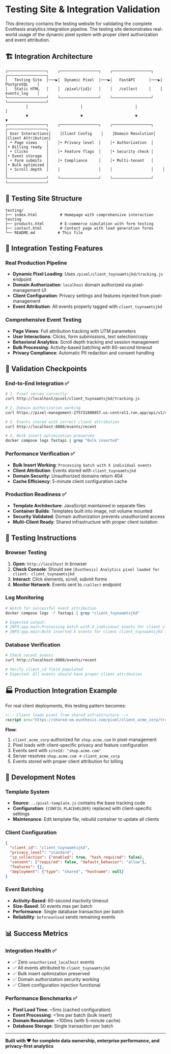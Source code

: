 # Testing Site & Integration Validation

This directory contains the testing website for validating the complete Evothesis analytics integration pipeline. The testing site demonstrates real-world usage of the dynamic pixel system with proper client authorization and event attribution.

## 🏗️ Integration Architecture

```
┌─────────────────┐    ┌─────────────────┐    ┌─────────────────┐    ┌─────────────────┐
│   Testing Site  │───▶│  Dynamic Pixel  │───▶│   FastAPI      │───▶│   PostgreSQL    │
│   Static HTML   │    │  /pixel/{id}/   │    │   /collect     │    │   events_log    │
└─────────────────┘    └─────────────────┘    └─────────────────┘    └─────────────────┘
         │                       │                       │                       │
         ▼                       ▼                       ▼                       ▼
┌─────────────────┐    ┌─────────────────┐    ┌─────────────────┐    ┌─────────────────┐
│ User Interactions│    │Client Config    │    │Domain Resolution│    │Client Attribution│
│ • Page views    │    │• Privacy level  │    │• Authorization  │    │• Billing ready  │
│ • Clicks        │    │• Feature flags  │    │• Security check │    │• Event storage  │
│ • Form submits  │    │• Compliance     │    │• Multi-tenant   │    │• Bulk optimized │
│ • Scroll depth  │    │                 │    │                 │    │                 │
└─────────────────┘    └─────────────────┘    └─────────────────┘    └─────────────────┘
```

## 📁 Testing Site Structure

```
testing/
├── index.html          # Homepage with comprehensive interaction testing
├── products.html       # E-commerce simulation with form testing
├── contact.html        # Contact page with lead generation forms
└── README.md          # This file
```

## 🎯 Integration Testing Features

### Real Production Pipeline
- **Dynamic Pixel Loading**: Uses `/pixel/client_tuynaamtsjkd/tracking.js` endpoint
- **Domain Authorization**: `localhost` domain authorized via pixel-management UI
- **Client Configuration**: Privacy settings and features injected from pixel-management
- **Event Attribution**: All events properly tagged with `client_tuynaamtsjkd`

### Comprehensive Event Testing
- **Page Views**: Full attribution tracking with UTM parameters
- **User Interactions**: Clicks, form submissions, text selection/copy
- **Behavioral Analytics**: Scroll depth tracking and session management
- **Bulk Processing**: Activity-based batching with 60-second timeout
- **Privacy Compliance**: Automatic PII redaction and consent handling

## 🔬 Validation Checkpoints

### End-to-End Integration ✅
```bash
# 1. Pixel serves correctly
curl http://localhost/pixel/client_tuynaamtsjkd/tracking.js

# 2. Domain authorization working
curl https://pixel-management-275731808857.us-central1.run.app/api/v1/config/domain/localhost

# 3. Events stored with correct client attribution
curl http://localhost:8000/events/recent

# 4. Bulk insert optimization preserved
docker compose logs fastapi | grep "Bulk inserted"
```

### Performance Verification ✅
- **Bulk Insert Working**: `Processing batch with X individual events`
- **Client Attribution**: Events stored with `client_tuynaamtsjkd`
- **Domain Security**: Unauthorized domains return 404
- **Cache Efficiency**: 5-minute client configuration cache

### Production Readiness ✅
- **Template Architecture**: JavaScript maintained in separate files
- **Container Builds**: Templates built into image, not volume mounted
- **Security Validated**: Domain authorization prevents unauthorized access
- **Multi-Client Ready**: Shared infrastructure with proper client isolation

## 🚀 Testing Instructions

### Browser Testing
1. **Open**: `http://localhost` in browser
2. **Check Console**: Should see `[Evothesis] Analytics pixel loaded for client: client_tuynaamtsjkd`
3. **Interact**: Click elements, scroll, submit forms
4. **Monitor Network**: Events sent to `/collect` endpoint

### Log Monitoring
```bash
# Watch for successful event attribution
docker compose logs -f fastapi | grep "client_tuynaamtsjkd"

# Expected output:
# INFO:app.main:Processing batch with X individual events for client client_tuynaamtsjkd
# INFO:app.main:Bulk inserted X events for client client_tuynaamtsjkd from site localhost
```

### Database Verification
```bash
# Check recent events
curl http://localhost:8000/events/recent

# Verify client_id field populated
# Expected: All events should have proper client attribution
```

## 🏭 Production Integration Example

For real client deployments, this testing pattern becomes:

```html
<!-- Client loads pixel from shared infrastructure -->
<script src="https://shared-vm.evothesis.com/pixel/client_acme_corp/tracking.js"></script>
```

**Flow**:
1. `client_acme_corp` authorized for `shop.acme.com` in pixel-management
2. Pixel loads with client-specific privacy and feature configuration
3. Events sent with `siteId: "shop.acme.com"`
4. Server resolves `shop.acme.com` → `client_acme_corp`
5. Events stored with proper client attribution for billing

## 🔧 Development Notes

### Template System
- **Source**: `../pixel-template.js` contains the base tracking code
- **Configuration**: `{CONFIG_PLACEHOLDER}` replaced with client-specific settings
- **Maintenance**: Edit template file, rebuild container to update all clients

### Client Configuration
```json
{
  "client_id": "client_tuynaamtsjkd",
  "privacy_level": "standard",
  "ip_collection": {"enabled": true, "hash_required": false},
  "consent": {"required": false, "default_behavior": "allow"},
  "features": {},
  "deployment": {"type": "shared", "hostname": null}
}
```

### Event Batching
- **Activity-Based**: 60-second inactivity timeout
- **Size-Based**: 50 events max per batch
- **Performance**: Single database transaction per batch
- **Reliability**: `beforeunload` sends remaining events

## 📊 Success Metrics

### Integration Health ✅
- ✅ Zero `unauthorized_localhost` events
- ✅ All events attributed to `client_tuynaamtsjkd`
- ✅ Bulk insert optimization preserved
- ✅ Domain authorization security working
- ✅ Client configuration injection functional

### Performance Benchmarks ✅
- **Pixel Load Time**: ~5ms (cached configuration)
- **Event Processing**: <1ms per batch (bulk insert)
- **Domain Resolution**: ~100ms (with 5-minute cache)
- **Database Storage**: Single transaction per batch

---

**Built with ❤️ for complete data ownership, enterprise performance, and privacy-first analytics**